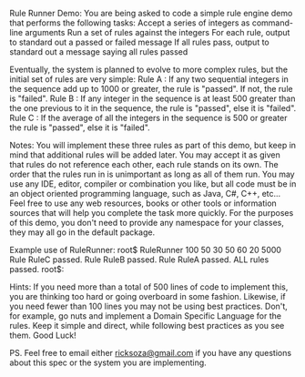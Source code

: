 Rule Runner Demo:
You are being asked to code a simple rule engine demo that performs the following tasks:
Accept a series of integers as command-line arguments
Run a set of rules against the integers
For each rule, output to standard out a passed or failed message
If all rules pass, output to standard out a message saying all rules passed
 
Eventually, the system is planned to evolve to more complex rules, but the initial set of rules are very simple:
Rule A : If any two sequential integers in the sequence add up to 1000 or greater, the rule is "passed". If not, the rule is "failed".
Rule B : If any integer in the sequence is at least 500 greater than the one previous to it in the sequence, the rule is "passed", else it is "failed".
Rule C : If the average of all the integers in the sequence is 500 or greater the rule is "passed", else it is "failed".
 
Notes:
You will implement these three rules as part of this demo, but keep in mind that additional rules will be added later. You may accept it as given that rules do not reference each other, each rule stands on its own. The order that the rules run in is unimportant as long as all of them run.
You may use any IDE, editor, compiler or combination you like, but all code must be in an object oriented programming language, such as Java, C#, C++, etc...  Feel free to use any web resources, books or other tools or information sources that will help you complete the task more quickly.
For the purposes of this demo, you don't need to provide any namespace for your classes, they may all go in the default package.
 
Example use of RuleRunner:
root$ RuleRunner 100 50 30 50 60 20 5000
Rule RuleC passed.
Rule RuleB passed.
Rule RuleA passed.
ALL rules passed.
root$:
 
Hints:
If you need more than a total of 500 lines of code to implement this, you are thinking too hard or going overboard in some fashion. Likewise, if you need fewer than 100 lines you may not be using best practices. Don't, for example, go nuts and implement a Domain Specific Language for the rules. Keep it simple and direct, while following best practices as you see them.
Good Luck!

PS. Feel free to email either ricksoza@gmail.com if you have any questions about this spec or the system you are implementing.
